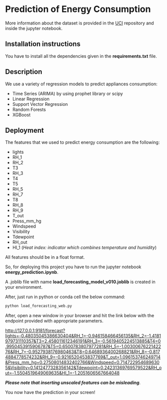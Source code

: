 # Prediction of Energy Consumption

More information about the dataset is provided in the [UCI] repository and inside the jupyter notebook.

## Installation instructions
You have to install all the dependencies given in the **requirements.txt** file.

## Description

We use a variety of regression models to predict appliances consumption:

- Time Series (ARIMA) by using prophet library or scipy
- Linear Regression
- Support Vector Regression
- Random Forests
- XGBoost

## Deployment
The features that we used to predict energy consumption are the following:
* lights 
* RH_1
* RH_2
* T3 
* RH_3 
* T4
* T5
* RH_5
* RH_7
* T8
* RH_8
* RH_9
* T_out
* Press_mm_hg
* Windspeed
* Visibility
* Tdewpoint
* RH_out
* HI_1 (_Heat index: indicator which combines temperature and humidity_)

All features should be in a float format.

So,
for deploying this project you have to run the jupyter notebook **energy_prediction.ipynb**.

A .joblib file with name **load_forecasting_model_v010.joblib** is created in your environment.

After, just run in python or conda cell the below command:
```sh
python load_forecasting_web.py
```
After, open a new window in your browser and hit the link below with the endpoint provided with appropriate parameters.

http://127.0.0.1:9181/forecast?lights=-0.48035045386630404&RH_1=-0.946158466456135&RH_2=-1.4181979731110357&T3=2.458011612346191&RH_3=-0.5619405224513885&T4=0.9950453915906787&T5=0.6500783807977281&RH_5=-1.0030067622142276&RH_7=-0.9527938176980463&T8=0.6468936400268821&RH_8=-0.8174884778574232&RH_9=-0.9216520453837769&T_out=1.096153746249714&Press_mm_hg=0.27508014832402766&Windspeed=0.7147229546896305&Visibility=0.1412477328356142&Tdewpoint=0.24231369769579522&RH_out=-1.5504519649069635&HI_1=-1.2051606567664048

**_Please note that inserting unscaled features can be misleading_**.

You now have the prediction in your screen!


[UCI]: <https://archive.ics.uci.edu/ml/datasets/Appliances+energy+prediction>
